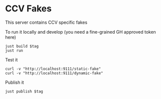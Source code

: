 # CCV Fakes

This server contains CCV specific fakes

To run it locally and develop (you need a fine-grained GH approved token here)
```
just build $tag
just run
```

Test it
```
curl -v "http://localhost:9111/static-fake"
curl -v "http://localhost:9111/dynamic-fake"
```
Publish it
```
just publish $tag
```